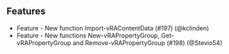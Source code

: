 ## Features
* Feature - New function Import-vRAContentData (#197) (@kclinden)
* Feature - New functions New-vRAPropertyGroup, Get-vRAPropertyGroup and Remove-vRAPropertyGroup (#198) (@Stevio54)